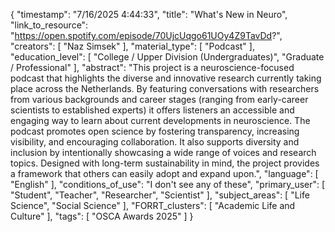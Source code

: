 {
    "timestamp": "7/16/2025 4:44:33",
    "title": "What's New in Neuro",
    "link_to_resource": "https://open.spotify.com/episode/70UjcUqgo61UOy4Z9TavDd?",
    "creators": [
        "Naz Simsek"
    ],
    "material_type": [
        "Podcast"
    ],
    "education_level": [
        "College / Upper Division (Undergraduates)",
        "Graduate / Professional"
    ],
    "abstract": "This project is a neuroscience-focused podcast that highlights the diverse and innovative research currently taking place across the Netherlands. By featuring conversations with researchers from various backgrounds and career stages (ranging from early-career scientists to established experts) it offers listeners an accessible and engaging way to learn about current developments in neuroscience. The podcast promotes open science by fostering transparency, increasing visibility, and encouraging collaboration. It also supports diversity and inclusion by intentionally showcasing a wide range of voices and research topics. Designed with long-term sustainability in mind, the project provides a framework that others can easily adopt and expand upon.",
    "language": [
        "English"
    ],
    "conditions_of_use": "I don't see any of these",
    "primary_user": [
        "Student",
        "Teacher",
        "Researcher",
        "Scientist"
    ],
    "subject_areas": [
        "Life Science",
        "Social Science"
    ],
    "FORRT_clusters": [
        "Academic Life and Culture"
    ],
    "tags": [
        "OSCA Awards 2025"
    ]
}